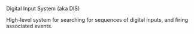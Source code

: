 Digital Input System (aka DIS)

High-level system for searching for sequences of digital inputs, and firing associated events.